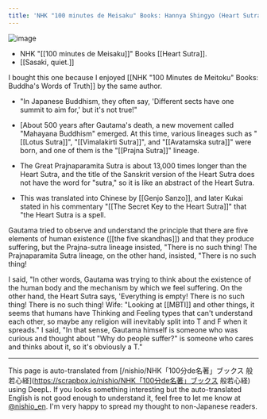 ```yaml
---
title: 'NHK "100 minutes de Meisaku" Books: Hannya Shingyo (Heart Sutra)'
---
```


![image](https://gyazo.com/d0efb58328b6182af4af0819b3dd991b/thumb/1000)
- NHK "[[100 minutes de Meisaku]]" Books [[Heart Sutra]].
- [[Sasaki, quiet.]]

I bought this one because I enjoyed [[NHK "100 Minutes de Meitoku" Books: Buddha's Words of Truth]] by the same author.
- "In Japanese Buddhism, they often say, 'Different sects have one summit to aim for,' but it's not true!"

- [About 500 years after Gautama's death, a new movement called "Mahayana Buddhism" emerged. At this time, various lineages such as "[[Lotus Sutra]]", "[[Vimalakirti Sutra]]", and "[[Avatamska sutra]]" were born, and one of them is the "[[Prajna Sutra]]" lineage.
- The Great Prajnaparamita Sutra is about 13,000 times longer than the Heart Sutra, and the title of the Sanskrit version of the Heart Sutra does not have the word for "sutra," so it is like an abstract of the Heart Sutra.
- This was translated into Chinese by [[Genjo Sanzo]], and later Kukai stated in his commentary "[[The Secret Key to the Heart Sutra]]" that "the Heart Sutra is a spell.

Gautama tried to observe and understand the principle that there are five elements of human existence ([[the five skandhas]]) and that they produce suffering, but the Prajna-sutra lineage insisted, "There is no such thing! The Prajnaparamita Sutra lineage, on the other hand, insisted, "There is no such thing!

I said, "In other words, Gautama was trying to think about the existence of the human body and the mechanism by which we feel suffering. On the other hand, the Heart Sutra says, 'Everything is empty! There is no such thing! There is no such thing!
Wife: "Looking at [[MBTI]] and other things, it seems that humans have Thinking and Feeling types that can't understand each other, so maybe any religion will inevitably split into T and F when it spreads."
I said, "In that sense, Gautama himself is someone who was curious and thought about "Why do people suffer?" is someone who cares and thinks about it, so it's obviously a T."

---
This page is auto-translated from [/nishio/NHK「100分de名著」ブックス 般若心経](https://scrapbox.io/nishio/NHK「100分de名著」ブックス 般若心経) using DeepL. If you looks something interesting but the auto-translated English is not good enough to understand it, feel free to let me know at [@nishio_en](https://twitter.com/nishio_en). I'm very happy to spread my thought to non-Japanese readers.